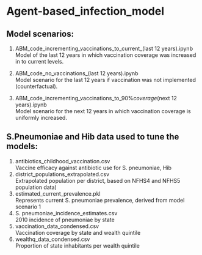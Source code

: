 # Agent-based_infection_model

## Model scenarios:

1. ABM_code_incrementing_vaccinations_to_current_(last 12 years).ipynb <br>
Model of the last 12 years in which vaccination coverage was increased in to current levels.

2. ABM_code_no_vaccinations_(last 12 years).ipynb <br>
Model scenario for the last 12 years if vaccination was not implemented (counterfactual).

3. ABM_code_incrementing_vaccinations_to_90%_coverage_(next 12 years).ipynb <br>
Model scenario for the next 12 years in which vaccination coverage is uniformly increased.


## S.Pneumoniae and Hib data used to tune the models:

1. antibiotics_childhood_vaccination.csv <br>
Vaccine efficacy against antibiotic use for S. pneumoniae, Hib
2. district_populations_extrapolated.csv <br>
Extrapolated population per district, based on NFHS4 and NFHS5 population data)
3. estimated_current_prevalence.pkl<br>
Represents current S. pneumoniae prevalence, derived from model scenario 1
4. S. pneumoniae_incidence_estimates.csv<br>
2010 incidence of pneumoniae by state
5. vaccination_data_condensed.csv<br>
Vaccination coverage by state and wealth quintile
6. wealthq_data_condensed.csv<br>
Proportion of state inhabitants per wealth quintile
